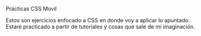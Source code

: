 Prácticas CSS Movil

Estos son ejercicios enfocado a CSS en donde voy a aplicar lo apuntado. Estaré practicado a partir de tutoriales y cosas que sale de mi imaginación.